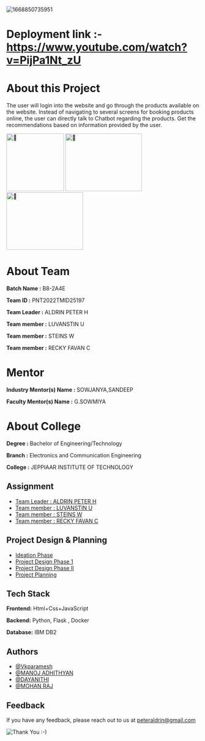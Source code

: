 ![1668850735951](https://user-images.githubusercontent.com/104810544/202844746-564aef42-1722-4508-a16b-cc8b321e0f48.jpg)

# Deployment link :-  https://www.youtube.com/watch?v=PijPa1Nt_zU  

# About this Project
The user will login into the website and go through the products available on the website.  Instead of navigating to several screens for booking products online, the user can directly talk to Chatbot regarding the products.  Get the recommendations based on information provided by the user.



<img src="https://devtechnosys.com/insights/wp-content/uploads/2020/11/chatbots.gif" alt="🌱" width="150" height="150"> <span>
<img src="https://i.pinimg.com/originals/58/31/1e/58311e3f691d9b4efd5e4d3d96f846b9.gif" alt="🌱" width="200" height="150"> </span><span><img src="https://cdn.dribbble.com/users/790118/screenshots/6971331/media/d1e6cf91d6df3a0ba4dcdffd0b4a05f2.gif" alt="🌱" width="200" height="150"></span>

# About Team 

**Batch Name :** B8-2A4E

**Team ID :** PNT2022TMID25197


**Team Leader :** ALDRIN PETER H

**Team member :** LUVANSTIN U

**Team member :** STEINS W

**Team member :** RECKY FAVAN C

# Mentor
**Industry Mentor(s) Name :** SOWJANYA,SANDEEP

**Faculty Mentor(s) Name :** G.SOWMIYA

# About College

**Degree	:**	
Bachelor of Engineering/Technology

**Branch	:**	
Electronics and Communication Engineering

**College	:**	
JEPPIAAR INSTITUTE OF TECHNOLOGY



## Assignment  

 - [Team Leader : ALDRIN PETER H](https://github.com/IBM-EPBL/IBM-Project-40862-1660636795/tree/main/Assignments/Team%20Lead%20-%20ALDRIN%20PETER%20H)
 - [Team member : LUVANSTIN U](https://github.com/IBM-EPBL/IBM-Project-40862-1660636795/tree/main/Assignments/Team%20member%20%20%LUVANSTIN%20U)
 - [Team member : STEINS W](https://github.com/IBM-EPBL/IBM-Project-40862-1660636795/tree/main/Assignments/Team%20member%20%20STEINS%20W)
 - [Team member : RECKY FAVAN C](https://github.com/IBM-EPBL/IBM-Project-40862-1660636795/tree/main/Assignments/Team%20member%20%20RECKY%20FAVAN%20C)


## Project Design & Planning
- [Ideation Phase](https://github.com/IBM-EPBL/IBM-Project-40862-1660636795/tree/main/Project%20Design%20%26%20Planning/Ideation%20Phase)
- [Project Design Phase 1](https://github.com/IBM-EPBL/IBM-Project-40862-1660636795/tree/main/Project%20Design%20%26%20Planning/Project%20Design%20Phase%201)
- [Project Design Phase II](https://github.com/IBM-EPBL/IBM-Project-40862-1660636795/tree/main/Project%20Design%20%26%20Planning/Project%20Design%20Phase%20II)
- [Project Planning](https://github.com/IBM-EPBL/IBM-Project-40862-1660636795/tree/main/Project%20Design%20%26%20Planning/Project%20Planning)

## Tech Stack

**Frontend:** Html+Css+JavaScript

**Backend:** Python, Flask , Docker

**Database:** IBM DB2




## Authors

- [@Vkparamesh](https://github.com/Vkparamesh)
- [@MANOJ ADHITHYAN](https://github.com/MANOJADHITHYAN)
- [@DAYANITHI](https://github.com/kalaitamizhan)
- [@MOHAN RAJ](https://github.com/mohanrajdoctor)


## Feedback

If you have any feedback, please reach out to us at peteraldrin@gmail.com




![Thank You :-)](https://i0.wp.com/paulaspoint.com/wp-content/uploads/2018/04/thank-you.jpg?fit=275%2C183)
